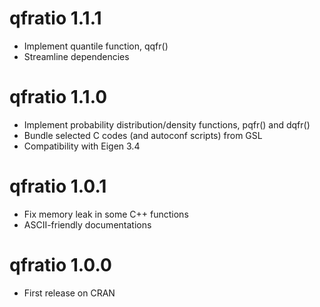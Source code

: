 # qfratio 1.1.1

* Implement quantile function, qqfr()
* Streamline dependencies


# qfratio 1.1.0

* Implement probability distribution/density functions, pqfr() and dqfr()
* Bundle selected C codes (and autoconf scripts) from GSL
* Compatibility with Eigen 3.4


# qfratio 1.0.1

* Fix memory leak in some C++ functions
* ASCII-friendly documentations


# qfratio 1.0.0

* First release on CRAN
